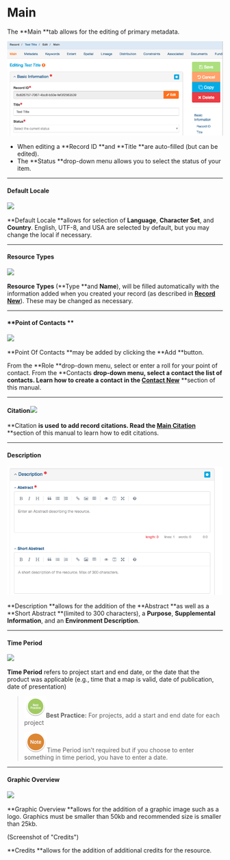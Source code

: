 # Main

The **Main **tab allows for the editing of primary metadata.

![](/assets/MainScreenshot.png)

* When editing a **Record ID **and **Title **are auto-filled \(but can be edited\).
* The **Status **drop-down menu allows you to select the status of your item.

---

#### **Default Locale**

![](https://lh4.googleusercontent.com/2ERPdFhyAVQYiGMA0NwrxuJgEpWXjv42wJWG8GyAvxbLzAkQFGPC4q0Gm69yt-5Ytt6BlFu4HipCCrunpBLJoFR9-DaAKFtq_JgmXrhmgEM_2J8an8oBrYB7cMogQ-9ub-w0_nUP)

**Default Locale **allows for selection of **Language**, **Character Set**, and **Country**. English, UTF-8, and USA are selected by default, but you may change the local if necessary.

---

#### **Resource Types**

![](https://lh5.googleusercontent.com/mpINpuZFxHh2SvToPFVGJcILS3vDJNnF_hETtwi3BmAImHcYpQHSPKSs3SySaxZdTUgyQB0PD9ghrw2djbh9ce5ZwcvV239b38nt2dGW3wlVyFT_Kmu51N789u6xmED7YQOANpyM)

**Resource Types** \(**Type **and **Name**\), will be filled automatically with the information added when you created your record \(as described in [**Record New**](/records\record\new.md)\). These may be changed as necessary.

---

#### **Point of Contacts **

![](https://lh5.googleusercontent.com/b3GKNX22m0ZAXJBjwl0o9-pOIRwA7GZW7f8pPakoOYgJbWGagO_c9QW0xt7xONBwUAjrrXj9r-g1Syw_XhfU8qSPnncHxb-7uHFqdWTxe-x9RnqEsQknnVNbdV-oyGqEtNYFHQv4)

**Point Of Contacts **may be added by clicking the **Add **button.

From the **Role **drop-down menu, select or enter a roll for your point of contact. From the **Contacts **drop-down menu, select a contact the list of contacts. Learn how to create a contact in the [**Contact New**](/contact\new.md)** **section of this manual.

---

#### **Citation**![](https://lh6.googleusercontent.com/6HlssG-PaXQEFLflkgMXCauJ7BxZwUfWqYdmu3ZHlv6a7YiwTh1VQIqf2crWkYxdrr6AyoTIKZGqhxrsr3MeGXhg0DLVGNbSQw5DvKWNs0W3xzn55uS2SDqwmE7zj_HNSUFI-1TC)

**Citation **is used** **to add record citations. Read the [**Main** **Citation**](/record/edit/main/citation.md)** **section of this manual to learn how to edit citations.

---

#### **Description**

![](/assets/Description.png)

**Description **allows for the addition of the **Abstract **as well as a **Short Abstract **\(limited to 300 characters\), a **Purpose**, **Supplemental Information**, and an **Environment Description**.

---

#### **Time Period**

![](https://lh6.googleusercontent.com/qxFTVhwjILl5KxVKDAnlegTc-gjh28dFI0RiioVQrITdkphJp3oE3UokYkhG5VEipyJGl6Dj50RNszi6dIQLFjPxTMPRMZAOaFh4DiL184yheV9sKj1_gGnlcjYH_8_bp4aJnH6t)

**Time Period** refers to project start and end date, or the date that the product was applicable \(e.g., time that a map is valid, date of publication, date of presentation\)

> ![](/assets/BestPracticeSmall.png)**Best Practice:** For projects, add a start and end date for each project
>
> ![](/assets/NoteSmall.png)Time Period isn’t required but if you choose to enter something in time period, you have to enter a date.

---

#### **Graphic Overview**

![](https://lh4.googleusercontent.com/E0bc_a4f_FyRC3KkEPAGxYFom_bbh-DeJ6r0LZqx8m575f7rvr1-nBBfq04ANOsiYFDC5UeeD57vuS0-VRgwQbVdQvdlIcz4HnXgizjYooWF57ro2eHHyk0js3RfpMZuy0mfWvFZ)

**Graphic Overview **allows for the addition of a graphic image such as a logo. Graphics must be smaller than 50kb and recommended size is smaller than 25kb.

\(Screenshot of "Credits"\)

**Credits **allows for the addition of additional credits for the resource.

